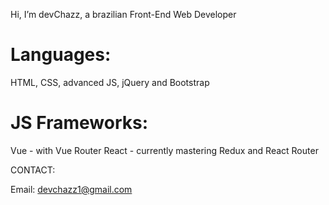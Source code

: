 Hi, I’m devChazz, a brazilian Front-End Web Developer

# Languages: 
HTML, CSS, advanced JS, jQuery and Bootstrap

# JS Frameworks:
Vue - with Vue Router
React - currently mastering Redux and React Router

CONTACT:

Email: devchazz1@gmail.com

<!---
devchazz/devchazz is a ✨ special ✨ repository because its `README.md` (this file) appears on your GitHub profile.
You can click the Preview link to take a look at your changes.
--->
